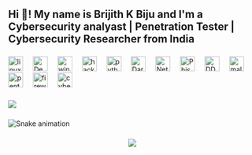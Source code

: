 <h2 align="left">Hi 👋! My name is Brijith K Biju and I'm a Cybersecurity analyast | Penetration Tester | Cybersecurity Researcher from India</h2>

###




<div align="left">
  <img src="https://cdn-icons-png.flaticon.com/128/6124/6124995.png" height="30" alt="linux logo"  />
  <img width="12" />
  <img src="https://cdn-icons-png.flaticon.com/128/246/246118.png" height="30" alt="Debian logo"  />
  <img width="12" />
  <img src="https://cdn-icons-png.flaticon.com/128/15455/15455332.png" height="30" alt="windows logo"  />
  <img width="12" />
  <img src="https://cdn-icons-png.flaticon.com/128/15097/15097060.png" height="30" alt="hacker logo"  />
  <img width="12" />
  <img src="https://cdn-icons-png.flaticon.com/128/17308/17308064.png" height="30" alt="python logo"  />
  <img width="12" />
  <img src="https://cdn-icons-png.flaticon.com/128/7438/7438887.png" height="30" alt="Dark web logo"  />
  <img width="12" />
  <img src="https://cdn-icons-png.flaticon.com/128/2082/2082812.png" height="30" alt="Networing logo"  />
  <img width="12" />
  <img src="https://cdn-icons-png.flaticon.com/128/12028/12028014.png" height="30" alt="Phishing logo"  />
  <img width="12" />
  <img src="https://cdn-icons-png.flaticon.com/128/6072/6072147.png" height="30" alt="DDOS logo"  />
  <img width="12" />
  <img src="https://cdn-icons-png.flaticon.com/128/5734/5734013.png" height="30" alt="malware logo"  />
  <img width="12" />
  <img src="https://cdn-icons-png.flaticon.com/128/18240/18240410.png" height="30" alt="pentest logo"  />
  <img width="12" />
  <img src="https://cdn-icons-png.flaticon.com/128/9578/9578846.png" height="30" alt="firewall logo"  />
  <img width="12" />
  <img src="https://cdn-icons-png.flaticon.com/128/17728/17728615.png" height="30" alt="cyberforensic logo"  />
</div>

###

<img align="center" height="" src="https://media.tenor.com/GfSX-u7VGM4AAAAM/coding.gif"  /> 

###

<img src="https://i.imgur.com/pQT0l.gif" alt="Snake animation" />

###

<div align="center">
  <img src="https://profile-counter.glitch.me/Najas06/count.svg?"  />
</div>

###
